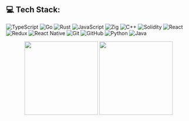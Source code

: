 ## 💻 Tech Stack:
![TypeScript](https://img.shields.io/badge/typescript-%23007ACC.svg?style=for-the-badge&logo=typescript&logoColor=white) 
![Go](https://img.shields.io/badge/go-%237EE5F2.svg?style=for-the-badge&logo=go&logoColor=white)
![Rust](https://img.shields.io/badge/rust-%23C75600.svg?style=for-the-badge&logo=rust&logoColor=white)
![JavaScript](https://img.shields.io/badge/javascript-%23323330.svg?style=for-the-badge&logo=javascript&logoColor=%23F7DF1E) 
![Zig](https://img.shields.io/badge/zig-%23f7a41d.svg?style=for-the-badge&logo=zig&logoColor=white) 
![C++](https://img.shields.io/badge/c++-%2300599C.svg?style=for-the-badge&logo=cplusplus&logoColor=white) 
![Solidity](https://img.shields.io/badge/solidity-%23110c4e.svg?style=for-the-badge&logo=solidity&logoColor=%23aec0f1)
![React](https://img.shields.io/badge/react-%2320232a.svg?style=for-the-badge&logo=react&logoColor=%2361DAFB) 
![Redux](https://img.shields.io/badge/redux-%23764abc.svg?style=for-the-badge&logo=redux&logoColor=%white)
![React Native](https://img.shields.io/badge/react%20native-%2320232a.svg?style=for-the-badge&logo=react&logoColor=%2361DAFB)
![Git](https://img.shields.io/badge/git-%23F05033.svg?style=for-the-badge&logo=git&logoColor=white) 
![GitHub](https://img.shields.io/badge/github-%23121011.svg?style=for-the-badge&logo=github&logoColor=white) 
![Python](https://img.shields.io/badge/python-3670A0?style=for-the-badge&logo=python&logoColor=ffdd54) 
![Java](https://img.shields.io/badge/java-%23ED8B00.svg?style=for-the-badge&logo=openjdk&logoColor=white)


<p align="center">



  <img height=200  align="center" src="https://github-readme-stats.vercel.app/api?username=xavcochran&rank_icon=github&show_icons=true&include_all_commits=true&theme=tokyonight"  />
  <img height=200 align="center" src="https://github-readme-stats.vercel.app/api/top-langs?username=xavcochran&layout=compact&langs_count=8&card_width=190&hide_progress=true&theme=tokyonight" />


</p>

